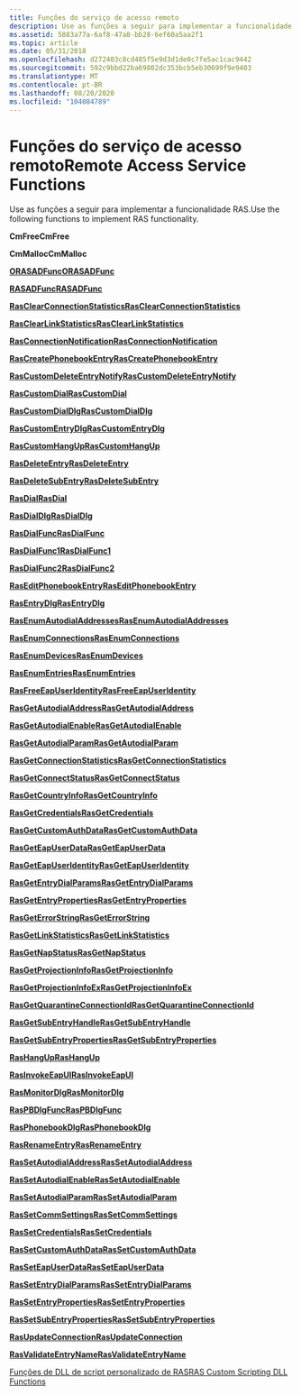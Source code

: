 ```yaml
---
title: Funções do serviço de acesso remoto
description: Use as funções a seguir para implementar a funcionalidade RAS.
ms.assetid: 5883a77a-6af8-47a8-bb28-6ef60a5aa2f1
ms.topic: article
ms.date: 05/31/2018
ms.openlocfilehash: d272403c8cd485f5e9d3d1de0c7fe5ac1cac9442
ms.sourcegitcommit: 592c9bbd22ba69802dc353bcb5eb30699f9e9403
ms.translationtype: MT
ms.contentlocale: pt-BR
ms.lasthandoff: 08/20/2020
ms.locfileid: "104084789"
---
```

# <a name="remote-access-service-functions"></a><span data-ttu-id="13002-103">Funções do serviço de acesso remoto</span><span class="sxs-lookup"><span data-stu-id="13002-103">Remote Access Service Functions</span></span>

<span data-ttu-id="13002-104">Use as funções a seguir para implementar a funcionalidade RAS.</span><span class="sxs-lookup"><span data-stu-id="13002-104">Use the following functions to implement RAS functionality.</span></span>

<span data-ttu-id="13002-105">**CmFree**</span><span class="sxs-lookup"><span data-stu-id="13002-105">**CmFree**</span></span>

<span data-ttu-id="13002-106">**CmMalloc**</span><span class="sxs-lookup"><span data-stu-id="13002-106">**CmMalloc**</span></span>

[<span data-ttu-id="13002-107">**ORASADFunc**</span><span class="sxs-lookup"><span data-stu-id="13002-107">**ORASADFunc**</span></span>](/windows/desktop/api/Ras/nc-ras-orasadfunc)

[<span data-ttu-id="13002-108">**RASADFunc**</span><span class="sxs-lookup"><span data-stu-id="13002-108">**RASADFunc**</span></span>](/windows/desktop/api/Ras/nc-ras-rasadfunca)

[<span data-ttu-id="13002-109">**RasClearConnectionStatistics**</span><span class="sxs-lookup"><span data-stu-id="13002-109">**RasClearConnectionStatistics**</span></span>](/windows/desktop/api/Ras/nf-ras-rasclearconnectionstatistics)

[<span data-ttu-id="13002-110">**RasClearLinkStatistics**</span><span class="sxs-lookup"><span data-stu-id="13002-110">**RasClearLinkStatistics**</span></span>](/windows/desktop/api/Ras/nf-ras-rasclearlinkstatistics)

[<span data-ttu-id="13002-111">**RasConnectionNotification**</span><span class="sxs-lookup"><span data-stu-id="13002-111">**RasConnectionNotification**</span></span>](/windows/desktop/api/Ras/nf-ras-rasconnectionnotificationa)

[<span data-ttu-id="13002-112">**RasCreatePhonebookEntry**</span><span class="sxs-lookup"><span data-stu-id="13002-112">**RasCreatePhonebookEntry**</span></span>](/windows/desktop/api/Ras/nf-ras-rascreatephonebookentrya)

[<span data-ttu-id="13002-113">**RasCustomDeleteEntryNotify**</span><span class="sxs-lookup"><span data-stu-id="13002-113">**RasCustomDeleteEntryNotify**</span></span>](/windows/desktop/api/Ras/nc-ras-rascustomdeleteentrynotifyfn)

[<span data-ttu-id="13002-114">**RasCustomDial**</span><span class="sxs-lookup"><span data-stu-id="13002-114">**RasCustomDial**</span></span>](/windows/desktop/api/Ras/nc-ras-rascustomdialfn)

[<span data-ttu-id="13002-115">**RasCustomDialDlg**</span><span class="sxs-lookup"><span data-stu-id="13002-115">**RasCustomDialDlg**</span></span>](/windows/desktop/api/Rasdlg/nc-rasdlg-rascustomdialdlgfn)

[<span data-ttu-id="13002-116">**RasCustomEntryDlg**</span><span class="sxs-lookup"><span data-stu-id="13002-116">**RasCustomEntryDlg**</span></span>](/windows/desktop/api/Rasdlg/nc-rasdlg-rascustomentrydlgfn)

[<span data-ttu-id="13002-117">**RasCustomHangUp**</span><span class="sxs-lookup"><span data-stu-id="13002-117">**RasCustomHangUp**</span></span>](/windows/desktop/api/Ras/nc-ras-rascustomhangupfn)

[<span data-ttu-id="13002-118">**RasDeleteEntry**</span><span class="sxs-lookup"><span data-stu-id="13002-118">**RasDeleteEntry**</span></span>](/windows/desktop/api/Ras/nf-ras-rasdeleteentrya)

[<span data-ttu-id="13002-119">**RasDeleteSubEntry**</span><span class="sxs-lookup"><span data-stu-id="13002-119">**RasDeleteSubEntry**</span></span>](/windows/desktop/api/Ras/nf-ras-rasdeletesubentrya)

[<span data-ttu-id="13002-120">**RasDial**</span><span class="sxs-lookup"><span data-stu-id="13002-120">**RasDial**</span></span>](/windows/desktop/api/Ras/nf-ras-rasdiala)

[<span data-ttu-id="13002-121">**RasDialDlg**</span><span class="sxs-lookup"><span data-stu-id="13002-121">**RasDialDlg**</span></span>](/windows/desktop/api/Rasdlg/nf-rasdlg-rasdialdlga)

[<span data-ttu-id="13002-122">**RasDialFunc**</span><span class="sxs-lookup"><span data-stu-id="13002-122">**RasDialFunc**</span></span>](/windows/desktop/api/Ras/nc-ras-rasdialfunc)

[<span data-ttu-id="13002-123">**RasDialFunc1**</span><span class="sxs-lookup"><span data-stu-id="13002-123">**RasDialFunc1**</span></span>](/windows/desktop/api/Ras/nc-ras-rasdialfunc1)

[<span data-ttu-id="13002-124">**RasDialFunc2**</span><span class="sxs-lookup"><span data-stu-id="13002-124">**RasDialFunc2**</span></span>](/windows/desktop/api/Ras/nc-ras-rasdialfunc2)

[<span data-ttu-id="13002-125">**RasEditPhonebookEntry**</span><span class="sxs-lookup"><span data-stu-id="13002-125">**RasEditPhonebookEntry**</span></span>](/windows/desktop/api/Ras/nf-ras-raseditphonebookentrya)

[<span data-ttu-id="13002-126">**RasEntryDlg**</span><span class="sxs-lookup"><span data-stu-id="13002-126">**RasEntryDlg**</span></span>](/windows/desktop/api/Rasdlg/nf-rasdlg-rasentrydlga)

[<span data-ttu-id="13002-127">**RasEnumAutodialAddresses**</span><span class="sxs-lookup"><span data-stu-id="13002-127">**RasEnumAutodialAddresses**</span></span>](/windows/desktop/api/Ras/nf-ras-rasenumautodialaddressesa)

[<span data-ttu-id="13002-128">**RasEnumConnections**</span><span class="sxs-lookup"><span data-stu-id="13002-128">**RasEnumConnections**</span></span>](/windows/desktop/api/Ras/nf-ras-rasenumconnectionsa)

[<span data-ttu-id="13002-129">**RasEnumDevices**</span><span class="sxs-lookup"><span data-stu-id="13002-129">**RasEnumDevices**</span></span>](/windows/desktop/api/Ras/nf-ras-rasenumdevicesa)

[<span data-ttu-id="13002-130">**RasEnumEntries**</span><span class="sxs-lookup"><span data-stu-id="13002-130">**RasEnumEntries**</span></span>](/windows/desktop/api/Ras/nf-ras-rasenumentriesa)

[<span data-ttu-id="13002-131">**RasFreeEapUserIdentity**</span><span class="sxs-lookup"><span data-stu-id="13002-131">**RasFreeEapUserIdentity**</span></span>](/windows/desktop/api/Ras/nf-ras-rasfreeeapuseridentitya)

[<span data-ttu-id="13002-132">**RasGetAutodialAddress**</span><span class="sxs-lookup"><span data-stu-id="13002-132">**RasGetAutodialAddress**</span></span>](/windows/desktop/api/Ras/nf-ras-rasgetautodialaddressa)

[<span data-ttu-id="13002-133">**RasGetAutodialEnable**</span><span class="sxs-lookup"><span data-stu-id="13002-133">**RasGetAutodialEnable**</span></span>](/windows/desktop/api/Ras/nf-ras-rasgetautodialenablea)

[<span data-ttu-id="13002-134">**RasGetAutodialParam**</span><span class="sxs-lookup"><span data-stu-id="13002-134">**RasGetAutodialParam**</span></span>](/windows/desktop/api/Ras/nf-ras-rasgetautodialparama)

[<span data-ttu-id="13002-135">**RasGetConnectionStatistics**</span><span class="sxs-lookup"><span data-stu-id="13002-135">**RasGetConnectionStatistics**</span></span>](/windows/desktop/api/Ras/nf-ras-rasgetconnectionstatistics)

[<span data-ttu-id="13002-136">**RasGetConnectStatus**</span><span class="sxs-lookup"><span data-stu-id="13002-136">**RasGetConnectStatus**</span></span>](/windows/desktop/api/Ras/nf-ras-rasgetconnectstatusa)

[<span data-ttu-id="13002-137">**RasGetCountryInfo**</span><span class="sxs-lookup"><span data-stu-id="13002-137">**RasGetCountryInfo**</span></span>](/windows/desktop/api/Ras/nf-ras-rasgetcountryinfoa)

[<span data-ttu-id="13002-138">**RasGetCredentials**</span><span class="sxs-lookup"><span data-stu-id="13002-138">**RasGetCredentials**</span></span>](/windows/desktop/api/Ras/nf-ras-rasgetcredentialsa)

[<span data-ttu-id="13002-139">**RasGetCustomAuthData**</span><span class="sxs-lookup"><span data-stu-id="13002-139">**RasGetCustomAuthData**</span></span>](/windows/desktop/api/Ras/nf-ras-rasgetcustomauthdataa)

[<span data-ttu-id="13002-140">**RasGetEapUserData**</span><span class="sxs-lookup"><span data-stu-id="13002-140">**RasGetEapUserData**</span></span>](/windows/desktop/api/Ras/nf-ras-rasgeteapuserdataa)

[<span data-ttu-id="13002-141">**RasGetEapUserIdentity**</span><span class="sxs-lookup"><span data-stu-id="13002-141">**RasGetEapUserIdentity**</span></span>](/windows/desktop/api/Ras/nf-ras-rasgeteapuseridentitya)

[<span data-ttu-id="13002-142">**RasGetEntryDialParams**</span><span class="sxs-lookup"><span data-stu-id="13002-142">**RasGetEntryDialParams**</span></span>](/windows/desktop/api/Ras/nf-ras-rasgetentrydialparamsa)

[<span data-ttu-id="13002-143">**RasGetEntryProperties**</span><span class="sxs-lookup"><span data-stu-id="13002-143">**RasGetEntryProperties**</span></span>](/windows/desktop/api/Ras/nf-ras-rasgetentrypropertiesa)

[<span data-ttu-id="13002-144">**RasGetErrorString**</span><span class="sxs-lookup"><span data-stu-id="13002-144">**RasGetErrorString**</span></span>](/windows/desktop/api/Ras/nf-ras-rasgeterrorstringa)

[<span data-ttu-id="13002-145">**RasGetLinkStatistics**</span><span class="sxs-lookup"><span data-stu-id="13002-145">**RasGetLinkStatistics**</span></span>](/windows/desktop/api/Ras/nf-ras-rasgetlinkstatistics)

[<span data-ttu-id="13002-146">**RasGetNapStatus**</span><span class="sxs-lookup"><span data-stu-id="13002-146">**RasGetNapStatus**</span></span>](/windows/desktop/api/Ras/nf-ras-rasgetnapstatus)

<span data-ttu-id="13002-147">[**RasGetProjectionInfo**](/previous-versions/windows/embedded/ms897107(v=msdn.10))</span><span class="sxs-lookup"><span data-stu-id="13002-147">[**RasGetProjectionInfo**](/previous-versions/windows/embedded/ms897107(v=msdn.10))</span></span>

[<span data-ttu-id="13002-148">**RasGetProjectionInfoEx**</span><span class="sxs-lookup"><span data-stu-id="13002-148">**RasGetProjectionInfoEx**</span></span>](/windows/desktop/api/Ras/nf-ras-rasgetprojectioninfoex)

<span data-ttu-id="13002-149">[**RasGetQuarantineConnectionId**](/previous-versions/windows/desktop/legacy/aa377552(v=vs.85))</span><span class="sxs-lookup"><span data-stu-id="13002-149">[**RasGetQuarantineConnectionId**](/previous-versions/windows/desktop/legacy/aa377552(v=vs.85))</span></span>

[<span data-ttu-id="13002-150">**RasGetSubEntryHandle**</span><span class="sxs-lookup"><span data-stu-id="13002-150">**RasGetSubEntryHandle**</span></span>](/windows/desktop/api/Ras/nf-ras-rasgetsubentryhandlea)

[<span data-ttu-id="13002-151">**RasGetSubEntryProperties**</span><span class="sxs-lookup"><span data-stu-id="13002-151">**RasGetSubEntryProperties**</span></span>](/windows/desktop/api/Ras/nf-ras-rasgetsubentrypropertiesa)

[<span data-ttu-id="13002-152">**RasHangUp**</span><span class="sxs-lookup"><span data-stu-id="13002-152">**RasHangUp**</span></span>](/windows/desktop/api/Ras/nf-ras-rashangupa)

[<span data-ttu-id="13002-153">**RasInvokeEapUI**</span><span class="sxs-lookup"><span data-stu-id="13002-153">**RasInvokeEapUI**</span></span>](/windows/desktop/api/Ras/nf-ras-rasinvokeeapui)

<span data-ttu-id="13002-154">[**RasMonitorDlg**](/previous-versions/windows/desktop/legacy/aa377584(v=vs.85))</span><span class="sxs-lookup"><span data-stu-id="13002-154">[**RasMonitorDlg**](/previous-versions/windows/desktop/legacy/aa377584(v=vs.85))</span></span>

[<span data-ttu-id="13002-155">**RasPBDlgFunc**</span><span class="sxs-lookup"><span data-stu-id="13002-155">**RasPBDlgFunc**</span></span>](/windows/desktop/api/Rasdlg/nc-rasdlg-raspbdlgfunca)

[<span data-ttu-id="13002-156">**RasPhonebookDlg**</span><span class="sxs-lookup"><span data-stu-id="13002-156">**RasPhonebookDlg**</span></span>](/windows/desktop/api/Rasdlg/nf-rasdlg-rasphonebookdlga)

[<span data-ttu-id="13002-157">**RasRenameEntry**</span><span class="sxs-lookup"><span data-stu-id="13002-157">**RasRenameEntry**</span></span>](/windows/desktop/api/Ras/nf-ras-rasrenameentrya)

[<span data-ttu-id="13002-158">**RasSetAutodialAddress**</span><span class="sxs-lookup"><span data-stu-id="13002-158">**RasSetAutodialAddress**</span></span>](/windows/desktop/api/Ras/nf-ras-rassetautodialaddressa)

[<span data-ttu-id="13002-159">**RasSetAutodialEnable**</span><span class="sxs-lookup"><span data-stu-id="13002-159">**RasSetAutodialEnable**</span></span>](/windows/desktop/api/Ras/nf-ras-rassetautodialenablea)

[<span data-ttu-id="13002-160">**RasSetAutodialParam**</span><span class="sxs-lookup"><span data-stu-id="13002-160">**RasSetAutodialParam**</span></span>](/windows/desktop/api/Ras/nf-ras-rassetautodialparama)

[<span data-ttu-id="13002-161">**RasSetCommSettings**</span><span class="sxs-lookup"><span data-stu-id="13002-161">**RasSetCommSettings**</span></span>](/windows/desktop/api/Ras/nc-ras-pfnrassetcommsettings)

[<span data-ttu-id="13002-162">**RasSetCredentials**</span><span class="sxs-lookup"><span data-stu-id="13002-162">**RasSetCredentials**</span></span>](/windows/desktop/api/Ras/nf-ras-rassetcredentialsa)

[<span data-ttu-id="13002-163">**RasSetCustomAuthData**</span><span class="sxs-lookup"><span data-stu-id="13002-163">**RasSetCustomAuthData**</span></span>](/windows/desktop/api/Ras/nf-ras-rassetcustomauthdataa)

[<span data-ttu-id="13002-164">**RasSetEapUserData**</span><span class="sxs-lookup"><span data-stu-id="13002-164">**RasSetEapUserData**</span></span>](/windows/desktop/api/Ras/nf-ras-rasseteapuserdataa)

[<span data-ttu-id="13002-165">**RasSetEntryDialParams**</span><span class="sxs-lookup"><span data-stu-id="13002-165">**RasSetEntryDialParams**</span></span>](/windows/desktop/api/Ras/nf-ras-rassetentrydialparamsa)

[<span data-ttu-id="13002-166">**RasSetEntryProperties**</span><span class="sxs-lookup"><span data-stu-id="13002-166">**RasSetEntryProperties**</span></span>](/windows/desktop/api/Ras/nf-ras-rassetentrypropertiesa)

[<span data-ttu-id="13002-167">**RasSetSubEntryProperties**</span><span class="sxs-lookup"><span data-stu-id="13002-167">**RasSetSubEntryProperties**</span></span>](/windows/desktop/api/Ras/nf-ras-rassetsubentrypropertiesa)

[<span data-ttu-id="13002-168">**RasUpdateConnection**</span><span class="sxs-lookup"><span data-stu-id="13002-168">**RasUpdateConnection**</span></span>](/windows/desktop/api/Ras/nf-ras-rasupdateconnection)

[<span data-ttu-id="13002-169">**RasValidateEntryName**</span><span class="sxs-lookup"><span data-stu-id="13002-169">**RasValidateEntryName**</span></span>](/windows/desktop/api/Ras/nf-ras-rasvalidateentrynamea)

[<span data-ttu-id="13002-170">Funções de DLL de script personalizado de RAS</span><span class="sxs-lookup"><span data-stu-id="13002-170">RAS Custom Scripting DLL Functions</span></span>](ras-custom-scripting-dll-functions.md)

 

 